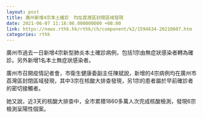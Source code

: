 ```yaml
---
layout: post
title: 廣州新增4宗本土確診　均在荔灣區封閉區域發現
date: 2021-06-07 11:16:06.000000000 +08:00
link: https://news.rthk.hk/rthk/ch/component/k2/1594634-20210607.htm
categories: rthk
---
```


廣州市過去一日新增4宗新型肺炎本土確診病例，包括1宗由無症狀感染者轉為確診。另外新增1名本土無症狀感染者。

廣州市召開疫情記者會，市衛生健康委副主任陳斌說，新增的4宗病例均在廣州市荔灣區封閉區域發現，其中3宗在核酸大排查發現，另1宗的患者屬於早前確診者的密切接觸者。

她又說，近3天的核酸大排查中，全市累積1860多萬人次完成核酸檢測，發現6宗檢測呈陽性個案。
